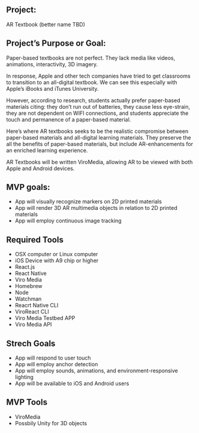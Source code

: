 ## Project:
AR Textbook (better name TBD)

## Project’s Purpose or Goal:

Paper-based textbooks are not perfect. They lack media like videos, animations, interactivity, 3D imagery.

In response, Apple and other tech companies have tried to get classrooms to transition to an all-digital textbook. We can see this especially with Apple’s iBooks and iTunes University.

However, according to research, students actually prefer paper-based materials citing: they don’t run out of batteries, they cause less eye-strain, they are not dependent on WIFI connections, and students appreciate the touch and permanence of a paper-based material.

Here’s where AR textbooks seeks to be the realistic compromise between paper-based materials and all-digital learning materials. They preserve the all the benefits of paper-based materials, but include AR-enhancements for an enriched learning experience.

AR Textbooks will be written ViroMedia, allowing AR to be viewed with both Apple and Android devices.

## MVP goals:

* App will visually recognize markers on 2D printed materials
* App will render 3D AR multimedia objects in relation to 2D printed materials
* App will employ continuous image tracking


## Required Tools

* OSX computer or Linux computer
* iOS Device with A9 chip or higher
* React.js
* React Native
* Viro Media
* Homebrew
* Node
* Watchman
* Reacrt Native CLI
* ViroReact CLI
* Viro Media Testbed APP
* Viro Media API

## Strech Goals

* App will respond to user touch
* App will employ anchor detection
* App will employ sounds, animations, and environment-responsive lighting
* App will be available to iOS and Android users

## MVP Tools

* ViroMedia
* Possbily Unity for 3D objects
